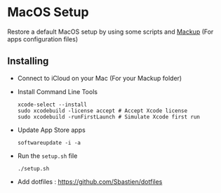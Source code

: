 # MacOS Setup

Restore a default MacOS setup by using some scripts and [Mackup](https://github.com/lra/mackup) (For apps configuration files)

## Installing

- Connect to iCloud on your Mac (For your Mackup folder)
- Install Command Line Tools

    ```shell
    xcode-select --install
    sudo xcodebuild -license accept # Accept Xcode license
    sudo xcodebuild -runFirstLaunch # Simulate Xcode first run
    ```

- Update App Store apps

    ```shell
    softwareupdate -i -a
    ```

- Run the `setup.sh` file

    ```shell
    ./setup.sh
    ```

- Add dotfiles : <https://github.com/Sbastien/dotfiles>
